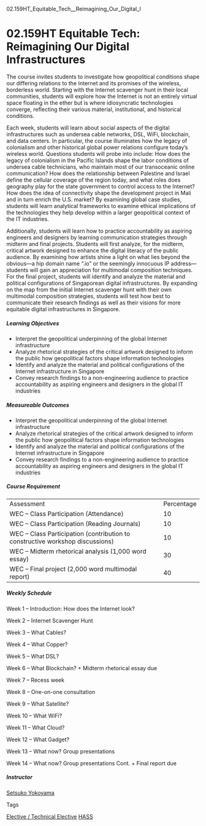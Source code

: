 02.159HT_Equitable_Tech__Reimagining_Our_Digital_I



02.159HT Equitable Tech: Reimagining Our Digital Infrastructures
================================================================

The course invites students to investigate how geopolitical conditions shape our differing relations to the Internet and its promises of the wireless, borderless world. Starting with the Internet scavenger hunt in their local communities, students will explore how the Internet is not an entirely virtual space floating in the ether but is where idiosyncratic technologies converge, reflecting their various material, institutional, and historical conditions.



Each week, students will learn about social aspects of the digital infrastructures such as undersea cable networks, DSL, WiFi, blockchain, and data centers. In particular, the course illuminates how the legacy of colonialism and other historical global power relations configure today’s wireless world. Questions students will probe into include: How does the legacy of colonialism in the Pacific Islands shape the labor conditions of undersea cable technicians, who maintain most of our transoceanic online communication? How does the relationship between Palestine and Israel define the cellular coverage of the region today, and what roles does geography play for the state government to control access to the Internet? How does the idea of connectivity shape the development project in Mali and in turn enrich the U.S. market? By examining global case studies, students will learn analytical frameworks to examine ethical implications of the technologies they help develop within a larger geopolitical context of the IT industries.



Additionally, students will learn how to practice accountability as aspiring engineers and designers by learning communication strategies through midterm and final projects. Students will first analyze, for the midterm, critical artwork designed to enhance the digital literacy of the public audience. By examining how artists shine a light on what lies beyond the obvious—a hip domain name “.io” or the seemingly innocuous IP address—students will gain an appreciation for multimodal composition techniques. For the final project, students will identify and analyze the material and political configurations of Singaporean digital infrastructures. By expanding on the map from the initial Internet scavenger hunt with their own multimodal composition strategies, students will test how best to communicate their research findings as well as their visions for more equitable digital infrastructures in Singapore.



##### **Learning Objectives**



* Interpret the geopolitical underpinning of the global Internet infrastructure
* Analyze rhetorical strategies of the critical artwork designed to inform the public how geopolitical factors shape information technologies
* Identify and analyze the material and political configurations of the Internet infrastructure in Singapore
* Convey research findings to a non-engineering audience to practice accountability as aspiring engineers and designers in the global IT industries


##### **Measureable Outcomes**



* Interpret the geopolitical underpinning of the global Internet infrastructure
* Analyze rhetorical strategies of the critical artwork designed to inform the public how geopolitical factors shape information technologies
* Identify and analyze the material and political configurations of the Internet infrastructure in Singapore
* Convey research findings to a non-engineering audience to practice accountability as aspiring engineers and designers in the global IT industries


##### **Course Requirement**



|  |  |
| --- | --- |
| Assessment | Percentage |
| WEC – Class Participation (Attendance) | 10 |
| WEC – Class Participation (Reading Journals) | 10 |
| WEC – Class Participation (contribution to constructive workshop discussions) | 10 |
| WEC – Midterm rhetorical analysis (1,000 word essay) | 30 |
| WEC – Final project (2,000 word multimodal report) | 40 |



##### **Weekly Schedule**



Week 1 – Introduction: How does the Internet look?



Week 2 – Internet Scavenger Hunt



Week 3 – What Cables?



Week 4 – What Copper?



Week 5 – What DSL?



Week 6 – What Blockchain? + Midterm rhetorical essay due



Week 7 – Recess week



Week 8 – One-on-one consultation



Week 9 – What Satellite?



Week 10 – What WiFi?



Week 11 – What Cloud?



Week 12 – What Gadget?



Week 13 – What now? Group presentations



Week 14 – What now? Group presentations Cont. + Final report due



##### **Instructor**



[Setsuko Yokoyama](/profile/setsuko-yokoyama/)

Tags

[Elective / Technical Elective](/education/undergraduate/courses/?course-type=853)
[HASS](/education/undergraduate/courses/?pillar-cluster=56)

